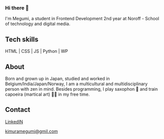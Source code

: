 ### Hi there 👋

I'm Megumi, a student in Frontend Development 2nd year at Noroff - School of technology and digital media.

## Tech skills
HTML | CSS | JS | Python | WP

## About
Born and grown up in Japan, studied and worked in Belgium/India/Japan/Norway, I am a multicultural and multidisciplinary person with zen in mind. 
Besides programming, I play saxophon :saxophone: and train capoeira (martical art) :woman_cartwheeling: in my free time.

## Contact
[LinkedIN](https://www.linkedin.com/in/kimuramegumi/) 

kimuramegumi@gmil.com

<!--
**MegumiKim/MegumiKim** is a ✨ _special_ ✨ repository because its `README.md` (this file) appears on your GitHub profile.

Here are some ideas to get you started:

- 🔭 I’m currently working on my personal mini projects.
Blog page: https://funny-boba-e7553f.netlify.app/

- 🌱 I’m currently learning Frontend Development at Noroff.

- 👯 I’m looking to collaborate on 
- 🤔 I’m looking for help with ...
- 💬 Ask me about ...
- 📫 How to reach me: 
https://www.linkedin.com/in/kimuramegumi/

- ⚡ Fun fact: I'm a capoeira martial artist :muscle:
-->
